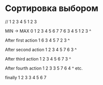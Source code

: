 # Сортировка выбором
// 1 2 3 4 5 1 2 3

MIN -> MAX
0 1 2 3 4 5 6 7
7 6 3 4 5 1 2 3
^

After first action
1 6 3 4 5 7 2 3
  ^

After second action
1 2 3 4 5 7 6 3
    ^

After third action 
1 2 3 4 5 6 7 3
      ^

After fourth action
1 2 3 3 5 7 6 4
        ^
etc.

finally
1 2 3 3 4 5 6 7